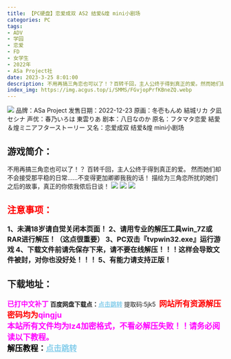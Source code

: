 ```yaml
---
title: 【PC硬盘】恋爱成双 AS2 结爱&煌 mini小剧场
categories: PC
tags:
- ADV
- 学园
- 恋爱
- FD
- 女学生
- 2022年
- ASa Project社
date: 2023-3-25 8:01:00
description: 不用再搞三角恋也可以了！？百转千回，主人公终于得到真正的爱。然而她们却不会接受那平稳的日常……不变得更加卿卿我我的话！描绘为三角恋所扰的她们之后的故事，真正的你侬我侬后日谈！
index_img: https://img.acgus.top/i/SMMS/FGvjopPrfKBneZQ.webp
---
```

![](https://img.acgus.top/i/SMMS/FGvjopPrfKBneZQ.webp)
品牌：ASa Project
发售日期：2022-12-23
原画：冬壱もんめ 結城リカ 夕凪セシナ
声优：春乃いろは 東雲りあ
剧本：八日なのか
原名：フタマタ恋愛 結愛＆煌ミニアフターストーリー
又名：恋爱成双 结爱&煌 mini小剧场

## 游戏简介：
不用再搞三角恋也可以了！？
百转千回，主人公终于得到真正的爱。
然而她们却不会接受那平稳的日常……不变得更加卿卿我我的话！
描绘为三角恋所扰的她们之后的故事，真正的你侬我侬后日谈！
![](https://img.acgus.top/i/SMMS/Ue8ChFrgqSRtI4B.webp)
![](https://img.acgus.top/i/SMMS/pBltFAT81RPqxye.webp)
![](https://img.acgus.top/i/SMMS/Bhk6fJsPvUcp5Zb.webp)




## <font color=#FF0000 >注意事项：</font>
<font size=3><b>1、未满18岁请自觉关闭本页面！
2、请用专业的解压工具win_7Z或RAR进行解压！（这点很重要）
3、PC双击『tvpwin32.exe』运行游戏
4、下载文件前请先保存下来，请不要在线解压！！！这样会导致文件被封，对你也没好处！！！
5、有能力请支持正版！</b></font>

## 下载地址：
<font color=#FF00FF size=3><b>已打中文补丁</b></font>
<b>百度网盘下载点：</b><a href="https://pan.baidu.com/s/1cbxiyyq7FFzg9Gy34IsL-A?pwd=5jk5" style="color: #87CEEB;"><b>点击跳转</b></a> 提取码:5jk5
<a style="padding: 0" href="https://post.qingju.org/AD/"><img style="max-width:100%" src="https://img.acgus.top/i/2024/07/478f689b8021d8d499ab43d21acf137a.gif" alt=""></a>
<b><font color=#FF0000 size=4>网站所有资源解压密码均为</b></font><b><font color=#FF00FF size=4>qingju</font><font color=#FF0000 ></font></b><br><b><font color=#FF00FF size=4>本站所有文件均为lz4加密格式，不看必解压失败！！请务必阅读以下教程。</b></font><br><b><font color=#000 size=4>解压教程：</b><a href="https://post.qingju.org/tutorial/000/" style="color: #87CEEB;"><b>点击跳转</b></a>